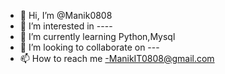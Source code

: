 - 👋 Hi, I’m @Manik0808
- 👀 I’m interested in ----
- 🌱 I’m currently learning Python,Mysql
- 💞️ I’m looking to collaborate on ---
- 📫 How to reach me -ManikIT0808@gmail.com

<!---
Manik0808/Manik0808 is a ✨ special ✨ repository because its `README.md` (this file) appears on your GitHub profile.
You can click the Preview link to take a look at your changes.
--->

